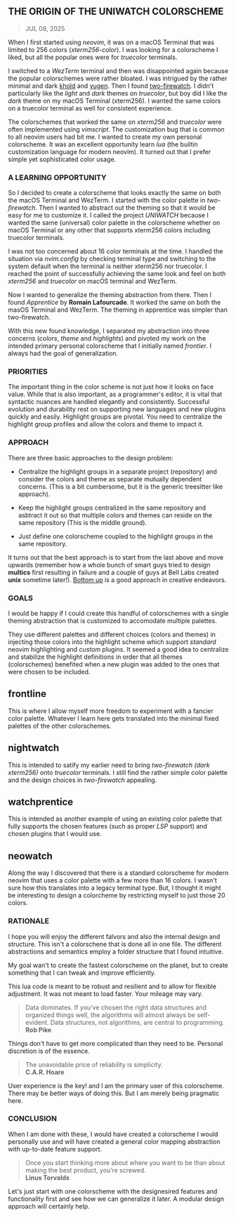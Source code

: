 ## THE ORIGIN OF THE UNIWATCH COLORSCHEME
> JUL 08, 2025

When I first started using _neovim_, it was on a macOS Terminal that was limited
to 256 colors (_xterm256-color_).  I was looking for a colorscheme I liked, but
all the popular ones were for _truecolor_ terminals.

I switched to a _WezTerm_ terminal and then was disappointed again because
the popular colorschemes were rather bloated.  I was intrigued by the
rather minimal and dark [khold](https://github.com/metalelf0/black-metal-theme-neovim)
and [yugen](https://https://github.com/bettervim/yugen.nvim).
Then I found [two-firewatch](https://github.com/rakr/vim-two-firewatch).
I didn't particularly like the _light_ and _dark_ themes on _truecolor_,
but boy did I like the _dark_ theme on my macOS Terminal (xterm256).
I wanted the same colors on a truecolor terminal as well for consistent experience.

The colorschemes that worked the same on _xterm256_ and _truecolor_ were often
implemented using _vimscript_.  The customization bug that is common to all neovim
users had bit me.  I wanted to create my own personal colorscheme.
It was an excellent opportunity learn _lua_ (the builtin customization language
for modern neovim).  It turned out that I prefer simple yet sophisticated
color usage.  

### A LEARNING OPPORTUNITY

So I decided to create a colorscheme that looks exactly the same on both the
macOS Terminal and WezTerm.  I started with the color palette in _two-firewatch_.
Then I wanted to abstract out the theming so that it would be easy for me to
customize it.  I called the project _UNIWATCH_ because I wanted the same
(universal) color palette in the colorscheme whether on macOS Terminal or
any other that supports xterm256 colors including truecolor terminals.

I was not too concerned about 16 color terminals at the time.
I handled the situation via _nvim.config_ by checking terminal type and switching
to the system default when the terminal is neither xterm256 nor truecolor.
I reached the point of successfully achieving the same look and feel on both
_xterm256_ and _truecolor_ on macOS terminal and WezTerm.

Now I wanted to generalize the theming abstraction from there.  Then I found
_Apprentice_ by **Romain Lafourcade**.
It worked the same on both the masOS Terminal and WezTerm.  The theming in
apprentice was simpler than two-firewatch.

With this new found knowledge, I separated my abstraction into three concerns
(_colors_, _theme_ and _highlights_) and pivoted my work on the intended primary
personal colorscheme that I initially named _frontier_.
I always had the goal of generalization.

### PRIORITIES

The important thing in the color scheme is not just how it looks on face value.
While that is also important, as a programmer's editor, it is vital that
syntactic nuances are handled elegantly and consistently.
Successful evolution and durability rest on supporting new languages and
new plugins quickly and easily.
Highlight groups are pivotal.  You need to centralize the highlight
group profiles and allow the colors and theme to impact it.

### APPROACH

There are three basic approaches to the design problem:  

* Centralize the highlight groups in a separate project (repository)
and consider the colors and theme as separate mutually dependent concerns.
(This is a bit cumbersome, but it is the generic treesitter like approach).

* Keep the highlight groups centralized in the same repository and asbtract
it out so that multiple colors and themes can reside on the same repository
(This is the middle ground).

* Just define one colorscheme coupled to the highlight groups in the
same repository.

It turns out that the best approach is to start from the last above and move
upwards (remember how a whole bunch of smart guys tried to design **multics**
first resulting in failure and a couple of guys at Bell Labs created **unix**
sometime later!).
[Bottom up](https://rubocode.github.io/blog/2018-08-17/top-down-and-bottom-up)
is a good approach in creative endeavors.

### GOALS

I would be happy if I could create this handful of colorschemes with a single
theming abstraction that is customized to accomodate multiple palettes.  

They use different palettes and different choices (colors and themes) in
injecting those colors into the highlight scheme which support _standard_
neovim highlighting and _custom_ plugins.  It seemed a good idea to
centralize and stabilize the highlight definitions in order that all themes
(colorschemes) benefited when a new plugin was added to the ones that were
chosen to be included.

## frontline
This is where I allow myself more freedom to experiment with a fancier color palette.
Whatever I learn here gets translated into the minimal fixed palettes of the other
colorschemes.

## nightwatch
This is intended to satify my earlier need to bring _two-firewatch (dark xterm256)_
onto _truecolor_ terminals.  I still find the rather simple color palette and
the design choices in _two-firewatch_ appealing.

## watchprentice
This is intended as another example of using an existing color palette that fully
supports the chosen features (such as proper _LSP_ support) and chosen plugins
that I would use.

## neowatch
Along the way I discovered that there is a standard colorscheme for modern neovim
that uses a color palette with a few more than 16 colors.  I wasn't sure how this
translates into a legacy terminal type.  But, I thought it might be interesting
to design a colorcheme by restricting myself to just those 20 colors.

### RATIONALE

I hope you will enjoy the different falvors and also the internal design
and structure.  This isn't a colorschene that is done all in one file.
The different abstractions and semantics employ a folder structure that
I found intuitive.

My goal wan't to create the fastest colorscheme on the planet, but to create
something that I can tweak and improve efficiently.

This lua code is meant to be robust and resilient and to allow for flexible
adjustment.  It was not meant to load faster.  Your mileage may vary.

> Data dominates. If you’ve chosen the right data structures and organized
> things well, the algorithms will almost always be self-evident.
> Data structures, not algorithms, are central to programming.  
> **Rob Pike**

Things don't have to get more complicated than they need to be.
Personal discretion is of the essence.

> The unavoidable price of reliability is simplicity.  
> **C.A.R. Hoare**

User experience is the key! and I am the primary user of this
colorscheme.  There may be better ways of doing this.
But I am merely being pragmatic here.

### CONCLUSION

When I am done with these, I would have created a colorscheme I would
personally use and will have created a general color mapping abstraction with
up-to-date feature support.

> Once you start thinking more about where you want to be than about
> making the best product, you’re screwed.  
> **Linus Torvalds**  

Let's just start with one colorscheme with the designesired features and functionality
first and see how we can generalize it later.  A modular design approach will
certainly help.

